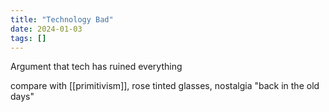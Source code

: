 ```yaml
---
title: "Technology Bad"
date: 2024-01-03
tags: []
---
```

Argument that tech has ruined everything

compare with [[primitivism]], rose tinted glasses, nostalgia 
"back in the old days"




